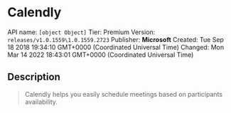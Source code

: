 # Calendly
API name: `[object Object]`
Tier: Premium
Version: `releases/v1.0.1559\1.0.1559.2723`
Publisher: **Microsoft**
Created: Tue Sep 18 2018 19:34:10 GMT+0000 (Coordinated Universal Time)
Changed: Mon Mar 14 2022 18:43:01 GMT+0000 (Coordinated Universal Time)

## Description
> Calendly helps you easily schedule meetings based on participants availability.
